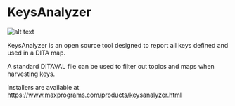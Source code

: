 # KeysAnalyzer
![alt text](https://maxprograms.com/images/keysanalyzer_s.png "KeysAnalyzer") 

KeysAnalyzer is an open source tool designed to report all keys defined and used in a DITA map.

A standard DITAVAL file can be used to filter out topics and maps when harvesting keys.

Installers are available at https://www.maxprograms.com/products/keysanalyzer.html 
